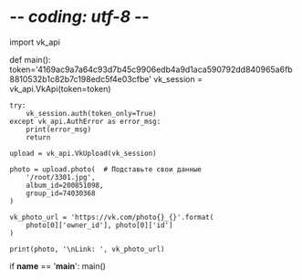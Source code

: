 # -*- coding: utf-8 -*-
import vk_api


def main():
    token='4169ac9a7a64c93d7b45c9906edb4a9d1aca590792dd840965a6fb8810532b1c82b7c198edc5f4e03cfbe'
    vk_session = vk_api.VkApi(token=token)

    try:
        vk_session.auth(token_only=True)
    except vk_api.AuthError as error_msg:
        print(error_msg)
        return

    upload = vk_api.VkUpload(vk_session)

    photo = upload.photo(  # Подставьте свои данные
        '/root/3301.jpg',
        album_id=200851098,
        group_id=74030368
    )

    vk_photo_url = 'https://vk.com/photo{}_{}'.format(
        photo[0]['owner_id'], photo[0]['id']
    )

    print(photo, '\nLink: ', vk_photo_url)


if __name__ == '__main__':
    main()
